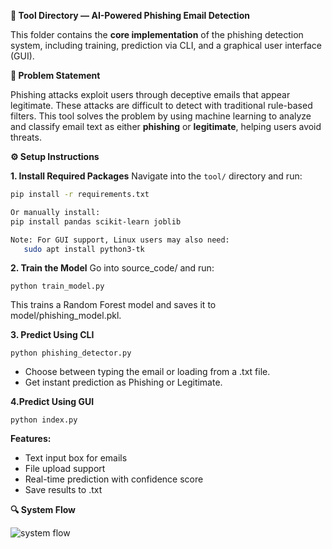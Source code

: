 **🧰 Tool Directory — AI-Powered Phishing Email Detection**

This folder contains the **core implementation** of the phishing detection system, including training, prediction via CLI, and a graphical user interface (GUI).

**🚨 Problem Statement**

Phishing attacks exploit users through deceptive emails that appear legitimate. These attacks are difficult to detect with traditional rule-based filters. This tool solves the problem by using machine learning to analyze and classify email text as either **phishing** or **legitimate**, helping users avoid threats.

**⚙️ Setup Instructions**

**1. Install Required Packages**
Navigate into the `tool/` directory and run:

```bash
pip install -r requirements.txt

Or manually install:
pip install pandas scikit-learn joblib

Note: For GUI support, Linux users may also need:
   sudo apt install python3-tk
```
**2. Train the Model**
Go into source_code/ and run:
```
python train_model.py
```
This trains a Random Forest model and saves it to model/phishing_model.pkl.

**3. Predict Using CLI**
```
python phishing_detector.py
```
- Choose between typing the email or loading from a .txt file.
- Get instant prediction as Phishing or Legitimate.

**4.Predict Using GUI**
```
python index.py
```

**Features:**
- Text input box for emails
- File upload support
- Real-time prediction with confidence score
- Save results to .txt

**🔍 System Flow**


  ![system flow](https://github.com/user-attachments/assets/70d11087-af2d-4a9b-85bd-920f127b7485)


